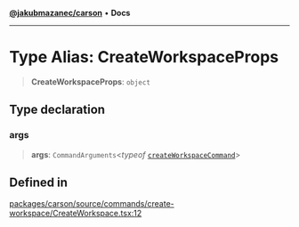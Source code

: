[**@jakubmazanec/carson**](../README.md) • **Docs**

---

# Type Alias: CreateWorkspaceProps

> **CreateWorkspaceProps**: `object`

## Type declaration

### args

> **args**: `CommandArguments`\<_typeof_
> [`createWorkspaceCommand`](../variables/createWorkspaceCommand.md)\>

## Defined in

[packages/carson/source/commands/create-workspace/CreateWorkspace.tsx:12](https://github.com/jakubmazanec/tools/blob/e8ae4d79f84effbab1b79b1c88222a54b84f3504/packages/carson/source/commands/create-workspace/CreateWorkspace.tsx#L12)
